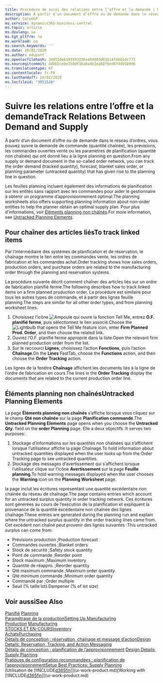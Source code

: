 ```yaml
---
title: Procédure de suivi des relations entre l’offre et la demande | Microsoft Docs
description: À partir d’un document d’offre ou de demande dans le réseau d’ordres, vous pouvez suivre la demande de commande (quantité chaînée), les prévisions, les commandes ouvertes vente ou les paramètres de planification (quantité non chaînée) qui ont donné lieu à la ligne planning en question.
author: SorenGP
ms.service: dynamics365-business-central
ms.topic: article
ms.devlang: na
ms.tgt_pltfrm: na
ms.workload: na
ms.search.keywords: ''
ms.date: 10/01/2020
ms.author: edupont
ms.openlocfilehash: 3d053de6193593256e404803d61b14f4681dc771
ms.sourcegitcommit: ddbb5cede750df1baba4b3eab8fbed6744b5b9d6
ms.translationtype: HT
ms.contentlocale: fr-FR
ms.lasthandoff: 10/01/2020
ms.locfileid: "3921528"
---
```

# <a name="track-relations-between-demand-and-supply"></a><span data-ttu-id="f9cfe-103">Suivre les relations entre l’offre et la demande</span><span class="sxs-lookup"><span data-stu-id="f9cfe-103">Track Relations Between Demand and Supply</span></span>
<span data-ttu-id="f9cfe-104">À partir d’un document d’offre ou de demande dans le réseau d’ordres, vous pouvez suivre la demande de commande (quantité chaînée), les prévisions, les commandes ouvertes vente ou les paramètres de planification (quantité non chaînée) qui ont donné lieu à la ligne planning en question.</span><span class="sxs-lookup"><span data-stu-id="f9cfe-104">From any supply or demand document in the so-called order network, you can track the order demand (tracked quantity), forecast, blanket sales order, or planning parameter (untracked quantity) that has given rise to the planning line in question.</span></span>

<span data-ttu-id="f9cfe-105">Les feuilles planning incluent également des informations de planification sur les entités sans rapport avec les commandes pour aider le gestionnaire à obtenir un programme d’approvisionnement optimal.</span><span class="sxs-lookup"><span data-stu-id="f9cfe-105">The planning worksheets also offers supporting planning information about non-order entities to help the planner obtain an optimal supply plan.</span></span> <span data-ttu-id="f9cfe-106">Pour plus d’informations, voir [Éléments planning non chaînés](production-how-track-demand-supply.md#untracked-planning-elements).</span><span class="sxs-lookup"><span data-stu-id="f9cfe-106">For more information, see [Untracked Planning Elements](production-how-track-demand-supply.md#untracked-planning-elements).</span></span>

## <a name="to-track-linked-items"></a><span data-ttu-id="f9cfe-107">Pour chaîner des articles liés</span><span class="sxs-lookup"><span data-stu-id="f9cfe-107">To track linked items</span></span>
<span data-ttu-id="f9cfe-108">Par l’intermédiaire des systèmes de planification et de réservation, le chaînage montre le lien entre les commandes vente, les ordres de fabrication et les commandes achat.</span><span class="sxs-lookup"><span data-stu-id="f9cfe-108">Order tracking shows how sales orders, production orders, and purchase orders are related to the manufacturing order through the planning and reservation systems.</span></span>

<span data-ttu-id="f9cfe-109">La procédure suivante décrit comment chaîner des articles liés sur un ordre de fabrication planifié ferme.</span><span class="sxs-lookup"><span data-stu-id="f9cfe-109">The following describes how to track linked items on a firm planned production order.</span></span> <span data-ttu-id="f9cfe-110">La procédure est similaire pour tous les autres types de commande, et à partir des lignes feuille planning.</span><span class="sxs-lookup"><span data-stu-id="f9cfe-110">The steps are similar for all other order types, and from planning worksheet lines.</span></span>

1. <span data-ttu-id="f9cfe-111">Choisissez l’icône ![Ampoule qui ouvre la fonction Tell Me](media/ui-search/search_small.png "Dites-moi ce que vous voulez faire"), entrez **O.F. planifié ferme**, puis sélectionnez le lien associé.</span><span class="sxs-lookup"><span data-stu-id="f9cfe-111">Choose the ![Lightbulb that opens the Tell Me feature](media/ui-search/search_small.png "Tell me what you want to do") icon, enter **Firm Planned Prod. Order**, and then choose the related link.</span></span>
2. <span data-ttu-id="f9cfe-112">Ouvrez l’O.F. planifié ferme approprié dans la liste.</span><span class="sxs-lookup"><span data-stu-id="f9cfe-112">Open the relevant firm planned production order from the list.</span></span>
3. <span data-ttu-id="f9cfe-113">Sur le raccourci **Lignes**, choisissez l’action **Fonctions**, puis l’action **Chaînage**.</span><span class="sxs-lookup"><span data-stu-id="f9cfe-113">On the **Lines** FastTab, choose the **Functions** action, and then choose the **Order Tracking** action.</span></span>

<span data-ttu-id="f9cfe-114">Les lignes de la fenêtre **Chaînage** affichent les documents liés à la ligne de l’ordre de fabrication en cours.</span><span class="sxs-lookup"><span data-stu-id="f9cfe-114">The lines in the **Order Tracking** display the documents that are related to the current production order line.</span></span>

## <a name="untracked-planning-elements"></a><span data-ttu-id="f9cfe-115">Éléments planning non chaînés</span><span class="sxs-lookup"><span data-stu-id="f9cfe-115">Untracked Planning Elements</span></span>
<span data-ttu-id="f9cfe-116">La page **Éléments planning non chaînés** s’affiche lorsque vous cliquez sur le champ **Qté non chaînée** sur la page **Planification commande**.</span><span class="sxs-lookup"><span data-stu-id="f9cfe-116">The **Untracked Planning Elements** page opens when you choose the **Untracked Qty.** field on the **order Planning** page.</span></span> <span data-ttu-id="f9cfe-117">Elle a deux objectifs :</span><span class="sxs-lookup"><span data-stu-id="f9cfe-117">It serves two purposes:</span></span>

1. <span data-ttu-id="f9cfe-118">Stockage d’informations sur les quantités non chaînées qui s’affichent lorsque l’utilisateur affiche la page Chaînage.</span><span class="sxs-lookup"><span data-stu-id="f9cfe-118">To hold information about untracked quantities displayed when the user looks up from the Order Tracking page to see untracked quantities.</span></span>
2. <span data-ttu-id="f9cfe-119">Stockage des messages d’avertissement qui s’affichent lorsque l’utilisateur clique sur l’icône **Avertissement** sur la page **Feuille planning**.</span><span class="sxs-lookup"><span data-stu-id="f9cfe-119">To hold warning messages displayed when the user chooses the **Warning** icon on the **Planning Worksheet** page.</span></span>

<span data-ttu-id="f9cfe-120">la page inclut les écritures représentant une quantité excédentaire non chaînée du réseau de chaînage.</span><span class="sxs-lookup"><span data-stu-id="f9cfe-120">The page contains entries which account for an untracked surplus quantity in order tracking network.</span></span> <span data-ttu-id="f9cfe-121">Ces écritures sont générées au cours de l’exécution de la planification et expliquent la provenance de la quantité excédentaire non chaînée des lignes chaînage.</span><span class="sxs-lookup"><span data-stu-id="f9cfe-121">These entries are generated during the planning run and explain where the untracked surplus quantity in the order tracking lines came from.</span></span> <span data-ttu-id="f9cfe-122">Cet excédent non chaîné peut provenir des lignes suivantes :</span><span class="sxs-lookup"><span data-stu-id="f9cfe-122">This untracked surplus can come from:</span></span>

- <span data-ttu-id="f9cfe-123">Prévisions production ;</span><span class="sxs-lookup"><span data-stu-id="f9cfe-123">Production forecast</span></span>
- <span data-ttu-id="f9cfe-124">Commandes ouvertes ;</span><span class="sxs-lookup"><span data-stu-id="f9cfe-124">Blanket orders</span></span>
- <span data-ttu-id="f9cfe-125">Stock de sécurité ;</span><span class="sxs-lookup"><span data-stu-id="f9cfe-125">Safety stock quantity</span></span>
- <span data-ttu-id="f9cfe-126">Point de commande ;</span><span class="sxs-lookup"><span data-stu-id="f9cfe-126">Reorder point</span></span>
- <span data-ttu-id="f9cfe-127">Stock maximum ;</span><span class="sxs-lookup"><span data-stu-id="f9cfe-127">Maximum inventory</span></span>
- <span data-ttu-id="f9cfe-128">Quantité de réappro. ;</span><span class="sxs-lookup"><span data-stu-id="f9cfe-128">Reorder quantity</span></span>
- <span data-ttu-id="f9cfe-129">Qté maximum commande ;</span><span class="sxs-lookup"><span data-stu-id="f9cfe-129">Maximum order quantity</span></span>
- <span data-ttu-id="f9cfe-130">Qté minimum commande ;</span><span class="sxs-lookup"><span data-stu-id="f9cfe-130">Minimum order quantity</span></span>
- <span data-ttu-id="f9cfe-131">Commandé par ;</span><span class="sxs-lookup"><span data-stu-id="f9cfe-131">Order multiple</span></span>
- <span data-ttu-id="f9cfe-132">Seuil (% taille lot).</span><span class="sxs-lookup"><span data-stu-id="f9cfe-132">Dampener (% of lot size)</span></span>

## <a name="see-also"></a><span data-ttu-id="f9cfe-133">Voir aussi</span><span class="sxs-lookup"><span data-stu-id="f9cfe-133">See Also</span></span>  
<span data-ttu-id="f9cfe-134">[Planifié](production-planning.md) </span><span class="sxs-lookup"><span data-stu-id="f9cfe-134">[Planning](production-planning.md) </span></span>  
[<span data-ttu-id="f9cfe-135">Paramétrage de la production</span><span class="sxs-lookup"><span data-stu-id="f9cfe-135">Setting Up Manufacturing</span></span>](production-configure-production-processes.md)  
<span data-ttu-id="f9cfe-136">[Production](production-manage-manufacturing.md)  </span><span class="sxs-lookup"><span data-stu-id="f9cfe-136">[Manufacturing](production-manage-manufacturing.md)  </span></span>  
[<span data-ttu-id="f9cfe-137">STOCKS ET EN-COURS</span><span class="sxs-lookup"><span data-stu-id="f9cfe-137">Inventory</span></span>](inventory-manage-inventory.md)  
[<span data-ttu-id="f9cfe-138">Achats</span><span class="sxs-lookup"><span data-stu-id="f9cfe-138">Purchasing</span></span>](purchasing-manage-purchasing.md)  
[<span data-ttu-id="f9cfe-139">Détails de conception : réservation, chaînage et message d’action</span><span class="sxs-lookup"><span data-stu-id="f9cfe-139">Design Details: Reservation, Tracking, and Action Messaging</span></span>](design-details-reservation-order-tracking-and-action-messaging.md)  
<span data-ttu-id="f9cfe-140">[Détails de conception : planification de l’approvisionnement](design-details-supply-planning.md) </span><span class="sxs-lookup"><span data-stu-id="f9cfe-140">[Design Details: Supply Planning](design-details-supply-planning.md) </span></span>  
[<span data-ttu-id="f9cfe-141">Pratiques de configuration recommandées : planification de l’approvisionnement</span><span class="sxs-lookup"><span data-stu-id="f9cfe-141">Setup Best Practices: Supply Planning</span></span>](setup-best-practices-supply-planning.md)  
<span data-ttu-id="f9cfe-142">[Utilisation de [!INCLUDE[d365fin](includes/d365fin_md.md)]](ui-work-product.md)</span><span class="sxs-lookup"><span data-stu-id="f9cfe-142">[Working with [!INCLUDE[d365fin](includes/d365fin_md.md)]](ui-work-product.md)</span></span>
